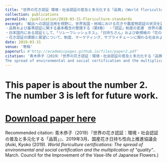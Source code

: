 ```yaml
---
title: "世界の花き認証 環境・社会認証の普及と多元化する「品質」(World floriculture certifications:The spread of environmental and social certification and the multiplication of "quality")
collection: publications
permalink: /publication/2019-03-31-Floriculture-standards
excerpt: '輸出への認証活用を視野に、世界各国・地域における花きや農産物認証の状況を調べる。花き認証が有効に働き、受容される条件や、制度設計について考察する。当時立ち上げられた花の日持ち品質管理に関わる政府認証「切り花のJAS（日本農林規格）認証」についても検討している。
・品質および基準認証に関する基本概念の整理する（第Ⅱ章） ・「認証」制度の変遷　世界の農産物の規制体系は、政府規制が主流の時代から、民間・任意の「ソフトな規制」と政府規制が並存し相互作用する時代に移行し、第三者認証制度が普及。日本の花き認証とJAS制度について紹介（第Ⅲ章）
・日本国内にある認証として、「リレーフレッシュネス」、「日持ちさん」および新規格の「花のJAS」、国際認証MPSについて概括。・海外の認証動向（第Ⅳ章）。まず、世界的には、認証は氾濫傾向にあり、現在は調整局面にある。その趨勢の中で、花き産業において諸認証の調整と持続可能性を結び付けた試みとして、欧州主導の「FSI」（The Floriculture Sustainability Initiative、花きサステナビリティ・イニシアティブ）について紹介。FSIは、組織的にも活動目標においても、国連SDGs （Sustainable Development Goals、持続可能な開発目標）と緊密に連動している。次に、日本の花の輸出先として有望な国・地域（米国、欧州、中国、ロシアなど）を選び、市場動向とともに現地の認証の状況について考察。主要生産国の動きについてもまとめ。また、花き貿易のハブであるオランダが、そのポジションを梃子として活用し、どのように世界の花の基準認証を核にしたビジネス・プラットフォームを構築してきたかについて論じる。オランダは、認証～知財～援助・国際政策～マーケティング～企業利益～サステナビリティを有機的に結合しようとしている。おり、日本の取るべき戦略に関する示唆に富む。
・花き認証の課題と展望について、制度、マーケティング、サプライチェーンに関わる社会および技術動向の視点から検討し、考えうる施策についてまとめる（第Ⅴ章）。'
date: 2019-03-31
venue: '寄稿'
paperurl: #'http://academicpages.github.io/files/paper2.pdf'
citation: '青木恭子（2019）『世界の花き認証：環境・社会認証の普及と多元化する「品質」』、2019年3月、国産花き日持ち性向上推進協議会 (Aoki, Kyoko (2019).<i> World floriculture certifications: 
The spread of environmental and social certification and the multiplication of "quality".</i>. March. Council for the Improvement of the Vase-life of Japanese Flowers.)'
---
```

# This paper is about the number 2. The number 3 is left for future work.

# [Download paper here](http://academicpages.github.io/files/paper2.pdf)

Recommended citation: 青木恭子（2019）『世界の花き認証：環境・社会認証の普及と多元化する「品質」』、2019年3月、国産花き日持ち性向上推進協議会 (Aoki, Kyoko (2019).<i> World floriculture certifications: 
The spread of environmental and social certification and the multiplication of "quality".</i>. March. Council for the Improvement of the Vase-life of Japanese Flowers.)
